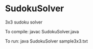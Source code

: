 # SudokuSolver
3x3 sudoku solver

To compile:
javac SudokuSolver.java

To run:
java SudokuSolver sample3x3.txt
